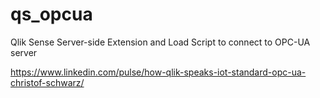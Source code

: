 # qs_opcua
Qlik Sense Server-side Extension and Load Script to connect to OPC-UA server

https://www.linkedin.com/pulse/how-qlik-speaks-iot-standard-opc-ua-christof-schwarz/


